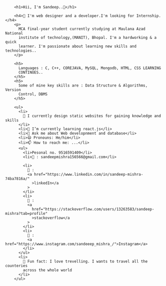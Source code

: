 
        <h1>Hii, I'm Sandeep..👨‍</h1>
    
        <h4>🔭 I'm web designer and a developer.I'm looking for Internship.</h4>
        <p>
          MCA final-year student currently studying at Maulana Azad National
          institute of technology,(MANIT), Bhopal. I'm a hardworking & a quick
          learner. I'm passionate about learning new skills and technologies..
        </p>
    
        <h5>
          Languages : C, C++, COREJAVA, MySQL, Mongodb, HTML, CSS LEARNING
          CONTINUES..
        </h5>
        <h5>
          Some of mine key skills are : Data Structure & Algorithms, Version
          Control, DBMS
        </h5>
    
        <ul>
          <li>
            🌱 I currently design static websites for gaining knowledge and skills
          </li>
          <li>🌱 I’m currently learning react.js</li>
          <li>💬 Ask me about Web developnment and database</li>
          <li>😄 Pronouns: He/him</li>
          <li>📫 How to reach me: ...</li>
          <ul>
            <li>Pesonal no. 9516591409</li>
            <li>📩 : sandeepmishra156566@gmail.com</li>
            
            <li>
              🔗 :
              <a href="https://www.linkedin.com/in/sandeep-mishra-74ba7816a/"
                >linkedIn</a
              >
            </li>
            <li>
              🔗 :
              <a
                href="https://stackoverflow.com/users/13263583/sandeep-mishra?tab=profile"
                >stackoverflow</a
              >
            </li>
            <li>
              🔗 :
              <a href="https://www.instagram.com/sandeeep_mishra_/">Instagram</a>
            </li>
          </ul>
          <li>
            👯 Fun fact: I love trevelling. I wants to travel all the counteries
            across the whole world
          </li>
        </ul>
